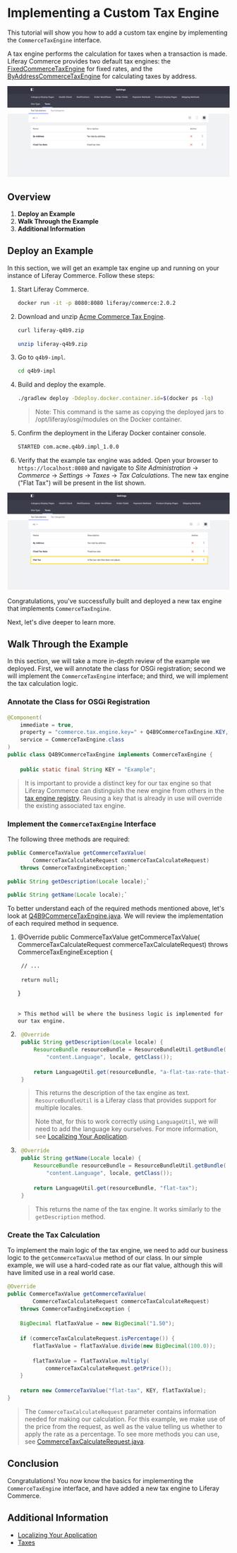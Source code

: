 # Implementing a Custom Tax Engine

This tutorial will show you how to add a custom tax engine by implementing the `CommerceTaxEngine` interface.

A tax engine performs the calculation for taxes when a transaction is made. Liferay Commerce provides two default tax engines: the [FixedCommerceTaxEngine](https://github.com/liferay/com-liferay-commerce/blob/2.0.2/commerce-tax-engine-fixed-service/src/main/java/com/liferay/commerce/tax/engine/fixed/internal/engine/FixedCommerceTaxEngine.java) for fixed rates, and the [ByAddressCommerceTaxEngine](https://github.com/liferay/com-liferay-commerce/blob/2.0.2/commerce-tax-engine-fixed-service/src/main/java/com/liferay/commerce/tax/engine/fixed/internal/engine/ByAddressCommerceTaxEngine.java) for calculating taxes by address.

![Out of the box tax engines](./images/01.png "Out of the box tax engines")

## Overview

1. **Deploy an Example**
1. **Walk Through the Example**
1. **Additional Information**

## Deploy an Example

In this section, we will get an example tax engine up and running on your instance of Liferay Commerce. Follow these steps:

1. Start Liferay Commerce.

    ```bash
    docker run -it -p 8080:8080 liferay/commerce:2.0.2
    ```

1. Download and unzip [Acme Commerce Tax Engine](./liferay-q4b9.zip).

    ```bash
    curl liferay-q4b9.zip
    ```

    ```bash
    unzip liferay-q4b9.zip
    ```

1. Go to `q4b9-impl`.

    ```bash
    cd q4b9-impl
    ```

1. Build and deploy the example.

    ```bash
    ./gradlew deploy -Ddeploy.docker.container.id=$(docker ps -lq)
    ```

    >Note: This command is the same as copying the deployed jars to /opt/liferay/osgi/modules on the Docker container.

1. Confirm the deployment in the Liferay Docker container console.

    ```bash
    STARTED com.acme.q4b9.impl_1.0.0
    ```

1. Verify that the example tax engine was added. Open your browser to `https://localhost:8080` and navigate to _Site Administration_ → _Commerce_ → _Settings_ → _Taxes_ → _Tax Calculations_. The new tax engine ("Flat Tax") will be present in the list shown.

![New tax engine](./images/02.png "New tax engine")

Congratulations, you've successfully built and deployed a new tax engine that implements `CommerceTaxEngine`.

Next, let's dive deeper to learn more.

## Walk Through the Example

In this section, we will take a more in-depth review of the example we deployed. First, we will annotate the class for OSGi registration; second we will implement the `CommerceTaxEngine` interface; and third, we will implement the tax calculation logic.

### Annotate the Class for OSGi Registration

```java
@Component(
    immediate = true,
    property = "commerce.tax.engine.key=" + Q4B9CommerceTaxEngine.KEY,
    service = CommerceTaxEngine.class
)
public class Q4B9CommerceTaxEngine implements CommerceTaxEngine {

    public static final String KEY = "Example";
```

> It is important to provide a distinct key for our tax engine so that Liferay Commerce can distinguish the new engine from others in the [tax engine registry](https://github.com/liferay/com-liferay-commerce/blob/2.0.2/commerce-service/src/main/java/com/liferay/commerce/internal/util/CommerceTaxEngineRegistryImpl.java). Reusing a key that is already in use will override the existing associated tax engine.

### Implement the `CommerceTaxEngine` Interface

The following three methods are required:

```java
public CommerceTaxValue getCommerceTaxValue(
        CommerceTaxCalculateRequest commerceTaxCalculateRequest)
    throws CommerceTaxEngineException;`
```

```java
public String getDescription(Locale locale);`
```

```java
public String getName(Locale locale);`
```

To better understand each of the required methods mentioned above, let's look at [Q4B9CommerceTaxEngine.java](./liferay-q4b9.zip/q4b9-impl/src/main/java/com/acme/q4b9/internal/commerce/tax/Q4B9CommerceTaxEngine.java). We will review the implementation of each required method in sequence.

1. @Override
    public CommerceTaxValue getCommerceTaxValue(
            CommerceTaxCalculateRequest commerceTaxCalculateRequest)
        throws CommerceTaxEngineException {

        // ...

        return null;
    }
    ```

    > This method will be where the business logic is implemented for our tax engine.

1. ```java
    @Override
    public String getDescription(Locale locale) {
        ResourceBundle resourceBundle = ResourceBundleUtil.getBundle(
            "content.Language", locale, getClass());

        return LanguageUtil.get(resourceBundle, "a-flat-tax-rate-that-does-not-adjust");
    }
    ```

    > This returns the description of the tax engine as text. `ResourceBundleUtil` is a Liferay class that provides support for multiple locales.
    >
    > Note that, for this to work correctly using `LanguageUtil`, we will need to add the language key ourselves. For more information, see [Localizing Your Application](https://help.liferay.com/hc/en-us/articles/360018168251-Localizing-Your-Application).

1. ```java
    @Override
    public String getName(Locale locale) {
        ResourceBundle resourceBundle = ResourceBundleUtil.getBundle(
            "content.Language", locale, getClass());

        return LanguageUtil.get(resourceBundle, "flat-tax");
    }
    ```

    > This returns the name of the tax engine. It works similarly to the `getDescription` method.

### Create the Tax Calculation

To implement the main logic of the tax engine, we need to add our business logic to the `getCommerceTaxValue` method of our class. In our simple example, we will use a hard-coded rate as our flat value, although this will have limited use in a real world case.

```java
@Override
public CommerceTaxValue getCommerceTaxValue(
        CommerceTaxCalculateRequest commerceTaxCalculateRequest)
    throws CommerceTaxEngineException {

    BigDecimal flatTaxValue = new BigDecimal("1.50");

    if (commerceTaxCalculateRequest.isPercentage()) {
        flatTaxValue = flatTaxValue.divide(new BigDecimal(100.0));

        flatTaxValue = flatTaxValue.multiply(
            commerceTaxCalculateRequest.getPrice());
    }

    return new CommerceTaxValue("flat-tax", KEY, flatTaxValue);
}
```

> The `CommerceTaxCalculateRequest` parameter contains information needed for making our calculation. For this example, we make use of the price from the request, as well as the value telling us whether to apply the rate as a percentage. To see more methods you can use, see [CommerceTaxCalculateRequest.java](https://github.com/liferay/com-liferay-commerce/blob/2.0.2/commerce-api/src/main/java/com/liferay/commerce/tax/CommerceTaxCalculateRequest.java).

## Conclusion

Congratulations! You now know the basics for implementing the `CommerceTaxEngine` interface, and have added a new tax engine to Liferay Commerce.

## Additional Information

* [Localizing Your Application](https://help.liferay.com/hc/en-us/articles/360018168251-Localizing-Your-Application)
* [Taxes](https://commerce.liferay.dev/user-guide/-/knowledge_base/user/taxes)

